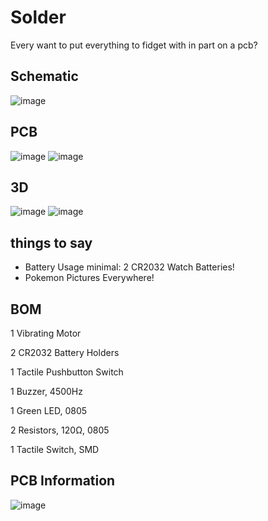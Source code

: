# Solder

Every want to put everything to fidget with in part on a pcb?

## Schematic
![image](https://github.com/user-attachments/assets/55f1b1a4-db52-4d0b-b148-215a463e1f73)

## PCB
![image](https://github.com/user-attachments/assets/2dcff74a-a8da-46f2-af67-c30760bb70d1)
![image](https://github.com/user-attachments/assets/cbe5187d-f0bc-460f-8cc9-363b29bc5fd5)


## 3D
![image](https://github.com/user-attachments/assets/0b979c07-59fc-48e2-9904-c6dd458655e6)
![image](https://github.com/user-attachments/assets/87ab35f1-9d52-4f3d-be7c-ff88cb1de531)

## things to say
- Battery Usage minimal: 2 CR2032 Watch Batteries!
- Pokemon Pictures Everywhere!

## BOM																
1 Vibrating Motor

2 CR2032 Battery Holders

1 Tactile Pushbutton Switch

1 Buzzer, 4500Hz

1 Green LED, 0805

2 Resistors, 120Ω, 0805

1 Tactile Switch, SMD																						
																						
## PCB Information
![image](https://github.com/user-attachments/assets/d5fa5ee4-55fa-4ff6-82e8-d679844d3427)
																
																						
												
